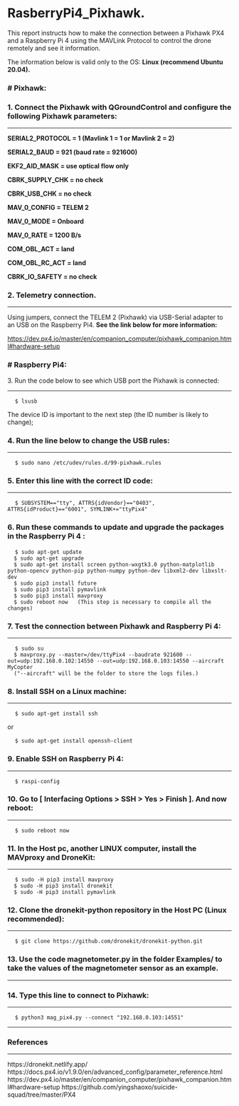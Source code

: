 <h1>
  RasberryPi4_Pixhawk.
</h1>
<p>
This report instructs how to make the connection between a Pixhawk PX4 and a Raspberry Pi 4 using the MAVLink Protocol to control the drone remotely and see it information.
  
The information below is valid only to the OS: **Linux (recommend Ubuntu 20.04).**
</p>
<h3>
 # Pixhawk:
</h3>
<h3>
  1. Connect the Pixhawk with QGroundControl and configure the following Pixhawk parameters:
</h3>

---
<p>

**SERIAL2_PROTOCOL = 1 (Mavlink 1 = 1 or Mavlink 2 = 2)**

**SERIAL2_BAUD = 921 (baud rate = 921600)**

**EKF2_AID_MASK = use optical flow only**

**CBRK_SUPPLY_CHK = no check**

**CBRK_USB_CHK = no check**

**MAV_0_CONFIG = TELEM 2**

**MAV_0_MODE = Onboard**

**MAV_0_RATE = 1200 B/s**

**COM_OBL_ACT = land**

**COM_OBL_RC_ACT = land**

**CBRK_IO_SAFETY = no check**

</p>
<h3>
  2. Telemetry connection.
</h3>

---
Using jumpers, connect the TELEM 2 (Pixhawk) via USB-Serial adapter to an USB on the Raspberry Pi4.
**See the link below for more information:**

https://dev.px4.io/master/en/companion_computer/pixhawk_companion.html#hardware-setup
<h3>
<h3>
 # Raspberry Pi4:
</h3>
  3. Run the code below to see which USB port the Pixhawk is connected: 
</h3>

---
<pre>
  <code>$ lsusb
</code></pre>
<p>
  The device ID is important to the next step (the ID number is likely to change);
</p>
<h3>
  4. Run the line below to change the USB rules:
</h3>

---
<pre>
  <code>$ sudo nano /etc/udev/rules.d/99-pixhawk.rules
</code></pre>
<h3>
  5. Enter this line with the correct ID code:
</h3>

---
<pre>
  <code>$ SUBSYSTEM=="tty", ATTRS{idVendor}=="0403", ATTRS{idProduct}=="6001", SYMLINK+="ttyPix4"
</code></pre>
<h3>
6. Run these commands to update and upgrade the packages in the Raspberry Pi 4 : 
</h3>
<pre>
  <code>$ sudo apt-get update
  $ sudo apt-get upgrade
  $ sudo apt-get install screen python-wxgtk3.0 python-matplotlib python-opencv python-pip python-numpy python-dev libxml2-dev libxslt-dev
  $ sudo pip3 install future
  $ sudo pip3 install pymavlink
  $ sudo pip3 install mavproxy
  $ sudo reboot now   (This step is necessary to compile all the changes)
</code></pre>
<h3>
  7. Test the connection between Pixhawk and Raspberry Pi 4: 
</h3>

---
<pre>
  <code>$ sudo su
  $ mavproxy.py --master=/dev/ttyPix4 --baudrate 921600 --out=udp:192.168.0.102:14550 --out=udp:192.168.0.103:14550 --aircraft MyCopter
  ("--aircraft" will be the folder to store the logs files.)
</code></pre>
<h3>
8. Install SSH on a Linux machine:
</h3>

---
<pre>
  <code>$ sudo apt-get install ssh
</code></pre>
or
<pre>
  <code>$ sudo apt-get install openssh-client
</code></pre>
<h3>
  9. Enable SSH on Raspberry Pi 4:
</h3>
  
---
<pre>
  <code>$ raspi-config
</code></pre>

<h3>
  10. Go to [ Interfacing Options > SSH > Yes > Finish ]. And now reboot:
</h3>

---
<pre>
  <code>$ sudo reboot now
</code></pre>
<h3>
  11. In the Host pc, another LINUX computer, install the MAVproxy and DroneKit:
</h3>

---
<pre>
  <code>$ sudo -H pip3 install mavproxy
  $ sudo -H pip3 install dronekit
  $ sudo -H pip3 install pymavlink
</code></pre>
<h3>
  12. Clone the dronekit-python repository in the Host PC (Linux recommended): 
</h3>

---
<pre>
  <code>$ git clone https://github.com/dronekit/dronekit-python.git
</code></pre>
<h3>
  13. Use the code magnetometer.py in the folder Examples/ to take the values of the magnetometer sensor as an example.
</h3>

---
<h3>
  14. Type this line to connect to Pixhawk: 
</h3>

---
<pre>
  <code>$ python3 mag_pix4.py --connect "192.168.0.103:14551"
</code></pre>

---
<h3>
References
</h3>

---
<p>
  https://dronekit.netlify.app/
  https://docs.px4.io/v1.9.0/en/advanced_config/parameter_reference.html
  https://dev.px4.io/master/en/companion_computer/pixhawk_companion.html#hardware-setup
  https://github.com/yingshaoxo/suicide-squad/tree/master/PX4
</p>